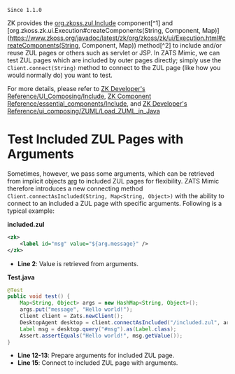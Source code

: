 

`Since 1.1.0`

ZK provides the [org.zkoss.zul.Include](https://www.zkoss.org/javadoc/latest/zk/org/zkoss/zul/Include.html) component[^1]
and
[org.zkoss.zk.ui.Execution#createComponents(String, Component, Map)](https://www.zkoss.org/javadoc/latest/zk/org/zkoss/zk/ui/Execution.html#createComponents(String, Component, Map))
method[^2] to include and/or reuse ZUL pages or others such as servlet
or JSP. In ZATS Mimic, we can test ZUL pages which are included by outer
pages directly; simply use the `Client.connect(String)` method to
connect to the ZUL page (like how you would normally do) you want to
test.

For more details, please refer to [ZK Developer's Reference/UI_Composing/Include]({{site.baseurl}}/zk_dev_ref/ui_composing/include_a_page), [ZK Component Reference/essential_components/Include]({{site.baseurl}}/zk_component_ref/include), and [ZK Developer's Reference/ui_composing/ZUML/Load_ZUML_in_Java]({{site.baseurl}}/zk_dev_ref/ui_composing/load_zuml_in_java)


# Test Included ZUL Pages with Arguments

Sometimes, however, we pass some arguments, which can be retrieved from
implicit objects
[arg]({{site.baseurl}}/zuml_ref/arg) to
included ZUL pages for flexibility. ZATS Mimic therefore introduces a
new connecting method
`Client.connectAsIncluded(String, Map<String, Object>)` with the ability
to connect to an included a ZUL page with specific arguments. Following
is a typical example:

**included.zul**

```xml
<zk>
    <label id="msg" value="${arg.message}" />
</zk>
```

- **Line 2**: Value is retrieved from arguments.

**Test.java**

```java
@Test
public void test() {
    Map<String, Object> args = new HashMap<String, Object>();
    args.put("message", "Hello world!");
    Client client = Zats.newClient();
    DesktopAgent desktop = client.connectAsIncluded("/included.zul", args);
    Label msg = desktop.query("#msg").as(Label.class);
    Assert.assertEquals("Hello world!", msg.getValue());
}
```

- **Line 12-13**: Prepare arguments for included ZUL page.
- **Line 15**: Connect to included ZUL page with arguments.

